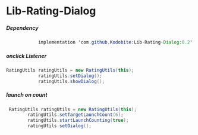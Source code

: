 # Lib-Rating-Dialog

##### Dependency

```java
	        implementation 'com.github.Kodobite:Lib-Rating-Dialog:0.2'
```
##### onclick Listener

```java
RatingUtils ratingUtils = new RatingUtils(this);
            ratingUtils.setDialog();
            ratingUtils.showDialog();
```

##### launch on count

```java
 RatingUtils ratingUtils = new RatingUtils(this);
        ratingUtils.setTargetLaunchCount(6);
        ratingUtils.startLaunchCounting(true);
        ratingUtils.setDialog();
